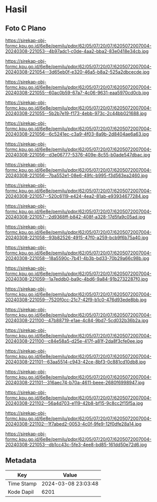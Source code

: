 # Hasil

## Foto C Plano

https://sirekap-obj-formc.kpu.go.id/6e8e/pemilu/pdpr/62/05/07/20/07/6205072007004-20240308-221053--4b97adc1-c0de-4aa2-bba2-83e0418e34cb.jpg

https://sirekap-obj-formc.kpu.go.id/6e8e/pemilu/pdpr/62/05/07/20/07/6205072007004-20240308-221054--3d65eb0f-e320-46a5-b8a2-525a2dbcecde.jpg

https://sirekap-obj-formc.kpu.go.id/6e8e/pemilu/pdpr/62/05/07/20/07/6205072007004-20240308-221055--60ac0b59-67a7-4c06-9631-eaa5970cd0cb.jpg

https://sirekap-obj-formc.kpu.go.id/6e8e/pemilu/pdpr/62/05/07/20/07/6205072007004-20240308-221055--5b2b7e19-f173-4ebb-973c-2c44bb021688.jpg

https://sirekap-obj-formc.kpu.go.id/6e8e/pemilu/pdpr/62/05/07/20/07/6205072007004-20240308-221056--6c5241ec-c3a9-4f03-8a9b-2d8404ae6a63.jpg

https://sirekap-obj-formc.kpu.go.id/6e8e/pemilu/pdpr/62/05/07/20/07/6205072007004-20240308-221056--d3e06777-5376-409e-8c55-b0ade547dbac.jpg

https://sirekap-obj-formc.kpu.go.id/6e8e/pemilu/pdpr/62/05/07/20/07/6205072007004-20240308-221056--7ba552e1-08e6-49fc-b995-f3d563ea2460.jpg

https://sirekap-obj-formc.kpu.go.id/6e8e/pemilu/pdpr/62/05/07/20/07/6205072007004-20240308-221057--520c6119-e424-4ea2-81ab-e93934677284.jpg

https://sirekap-obj-formc.kpu.go.id/6e8e/pemilu/pdpr/62/05/07/20/07/6205072007004-20240308-221057--2d9368ff-b842-408f-a328-17d5fa9c05ad.jpg

https://sirekap-obj-formc.kpu.go.id/6e8e/pemilu/pdpr/62/05/07/20/07/6205072007004-20240308-221058--93b82526-4915-47f0-a259-bcb9f6b75a40.jpg

https://sirekap-obj-formc.kpu.go.id/6e8e/pemilu/pdpr/62/05/07/20/07/6205072007004-20240308-221058--18a5590c-7b41-4b3b-bd33-70b29a66c98b.jpg

https://sirekap-obj-formc.kpu.go.id/6e8e/pemilu/pdpr/62/05/07/20/07/6205072007004-20240308-221059--1a7eddb0-ba9c-4bd6-9a84-91b2732287f0.jpg

https://sirekap-obj-formc.kpu.go.id/6e8e/pemilu/pdpr/62/05/07/20/07/6205072007004-20240308-221059--7520f0cc-21c7-42f9-b1c0-476d93ede8bb.jpg

https://sirekap-obj-formc.kpu.go.id/6e8e/pemilu/pdpr/62/05/07/20/07/6205072007004-20240308-221100--47b88719-e1ae-4c84-9bd7-5cd032b36b2a.jpg

https://sirekap-obj-formc.kpu.go.id/6e8e/pemilu/pdpr/62/05/07/20/07/6205072007004-20240308-221100--c84e58a5-d25e-417f-a81f-2da8f3cfe0ee.jpg

https://sirekap-obj-formc.kpu.go.id/6e8e/pemilu/pdpr/62/05/07/20/07/6205072007004-20240308-221101--63aa5514-c943-42ce-8bf3-0c881cd10db8.jpg

https://sirekap-obj-formc.kpu.go.id/6e8e/pemilu/pdpr/62/05/07/20/07/6205072007004-20240308-221101--316aec74-b70a-4611-beee-2680f6998947.jpg

https://sirekap-obj-formc.kpu.go.id/6e8e/pemilu/pdpr/62/05/07/20/07/6205072007004-20240308-221102--56a4d703-e119-42b8-bf15-9c8cc2f15f5a.jpg

https://sirekap-obj-formc.kpu.go.id/6e8e/pemilu/pdpr/62/05/07/20/07/6205072007004-20240308-221102--1f7abed2-0053-4c0f-9fe9-12f0dfe28a14.jpg

https://sirekap-obj-formc.kpu.go.id/6e8e/pemilu/pdpr/62/05/07/20/07/6205072007004-20240308-221053--db1cc43c-5fe3-4ee8-bd85-161dd50e72d6.jpg


## Metadata

| Key        | Value               |
| ---------- | ------------------- |
| Time Stamp | 2024-03-08 23:03:48 |
| Kode Dapil | 6201                |




